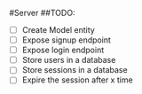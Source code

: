 #Server
##TODO:
- [ ] Create Model entity
- [ ] Expose signup endpoint
- [ ] Expose login endpoint
- [ ] Store users in a database
- [ ] Store sessions in a database
- [ ] Expire the session after x time
